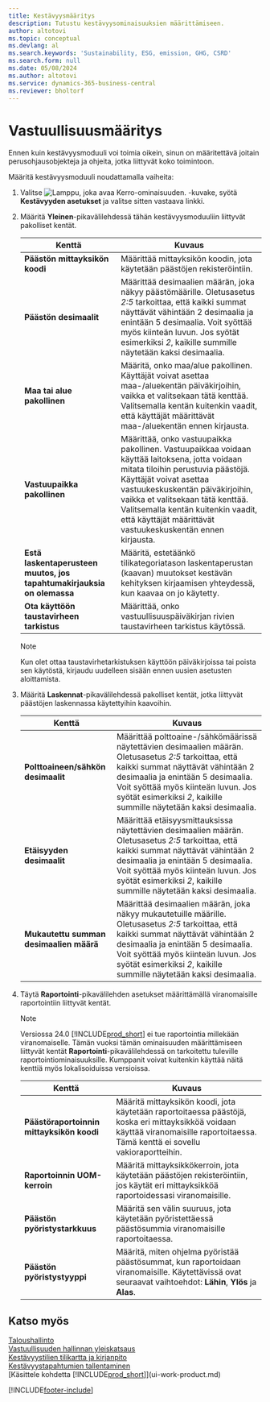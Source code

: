 ```yaml
---
title: Kestävyysmääritys
description: Tutustu kestävyysominaisuuksien määrittämiseen.
author: altotovi
ms.topic: conceptual
ms.devlang: al
ms.search.keywords: 'Sustainability, ESG, emission, GHG, CSRD'
ms.search.form: null
ms.date: 05/08/2024
ms.author: altotovi
ms.service: dynamics-365-business-central
ms.reviewer: bholtorf
---
```


# <a name="sustainability-setup"></a>Vastuullisuusmääritys

Ennen kuin kestävyysmoduuli voi toimia oikein, sinun on määritettävä joitain perusohjausobjekteja ja ohjeita, jotka liittyvät koko toimintoon.

Määritä kestävyysmoduuli noudattamalla vaiheita:

1. Valitse ![Lamppu, joka avaa Kerro-ominaisuuden.](media/ui-search/search_small.png "Kerro, mitä haluat tehdä") -kuvake, syötä **Kestävyyden asetukset** ja valitse sitten vastaava linkki.
2. Määritä **Yleinen**-pikavälilehdessä tähän kestävyysmoduuliin liittyvät pakolliset kentät.

    | Kenttä | Kuvaus |
    |-------|-------------|
    | **Päästön mittayksikön koodi** | Määrittää mittayksikön koodin, jota käytetään päästöjen rekisteröintiin. |
    | **Päästön desimaalit** | Määrittää desimaalien määrän, joka näkyy päästömäärille. Oletusasetus *2:5* tarkoittaa, että kaikki summat näyttävät vähintään 2 desimaalia ja enintään 5 desimaalia. Voit syöttää myös kiinteän luvun. Jos syötät esimerkiksi *2*, kaikille summille näytetään kaksi desimaalia. |
    | **Maa tai alue pakollinen** | Määritä, onko maa/alue pakollinen. Käyttäjät voivat asettaa maa-/aluekentän päiväkirjoihin, vaikka et valitsekaan tätä kenttää. Valitsemalla kentän kuitenkin vaadit, että käyttäjät määrittävät maa-/aluekentän ennen kirjausta. |
    | **Vastuupaikka pakollinen** | Määrittää, onko vastuupaikka pakollinen. Vastuupaikkaa voidaan käyttää laitoksena, jotta voidaan mitata tiloihin perustuvia päästöjä. Käyttäjät voivat asettaa vastuukeskuskentän päiväkirjoihin, vaikka et valitsekaan tätä kenttää. Valitsemalla kentän kuitenkin vaadit, että käyttäjät määrittävät vastuukeskuskentän ennen kirjausta. |
    | **Estä laskentaperusteen muutos, jos tapahtumakirjauksia on olemassa** | Määritä, estetäänkö tilikategoriatason laskentaperustan (kaavan) muutokset kestävän kehityksen kirjaamisen yhteydessä, kun kaavaa on jo käytetty. |
    | **Ota käyttöön taustavirheen tarkistus** | Määrittää, onko vastuullisuuspäiväkirjan rivien taustavirheen tarkistus käytössä. |

    > [!NOTE]
    > Kun olet ottaa taustavirhetarkistuksen käyttöön päiväkirjoissa tai poista sen käytöstä, kirjaudu uudelleen sisään ennen uusien asetusten aloittamista.

3. Määritä **Laskennat**-pikavälilehdessä pakolliset kentät, jotka liittyvät päästöjen laskennassa käytettyihin kaavoihin.

    | Kenttä | Kuvaus |
    |-------|-------------|
    | **Polttoaineen/sähkön desimaalit** | Määrittää polttoaine-/sähkömäärissä näytettävien desimaalien määrän. Oletusasetus *2:5* tarkoittaa, että kaikki summat näyttävät vähintään 2 desimaalia ja enintään 5 desimaalia. Voit syöttää myös kiinteän luvun. Jos syötät esimerkiksi *2*, kaikille summille näytetään kaksi desimaalia. |
    | **Etäisyyden desimaalit** | Määrittää etäisyysmittauksissa näytettävien desimaalien määrän. Oletusasetus *2:5* tarkoittaa, että kaikki summat näyttävät vähintään 2 desimaalia ja enintään 5 desimaalia. Voit syöttää myös kiinteän luvun. Jos syötät esimerkiksi *2*, kaikille summille näytetään kaksi desimaalia. |
    | **Mukautettu summan desimaalien määrä** | Määrittää desimaalien määrän, joka näkyy mukautetuille määrille. Oletusasetus *2:5* tarkoittaa, että kaikki summat näyttävät vähintään 2 desimaalia ja enintään 5 desimaalia. Voit syöttää myös kiinteän luvun. Jos syötät esimerkiksi *2*, kaikille summille näytetään kaksi desimaalia. |

4. Täytä **Raportointi**-pikavälilehden asetukset määrittämällä viranomaisille raportointiin liittyvät kentät.

    > [!NOTE]
    > Versiossa 24.0 [!INCLUDE[prod_short](includes/prod_short.md)] ei tue raportointia millekään viranomaiselle. Tämän vuoksi tämän ominaisuuden määrittämiseen liittyvät kentät **Raportointi**-pikavälilehdessä on tarkoitettu tuleville raportointiominaisuuksille. Kumppanit voivat kuitenkin käyttää näitä kenttiä myös lokalisoiduissa versioissa.

    | Kenttä | Kuvaus |
    |-------|-------------|
    | **Päästöraportoinnin mittayksikön koodi** | Määritä mittayksikön koodi, jota käytetään raportoitaessa päästöjä, koska eri mittayksikköä voidaan käyttää viranomaisille raportoitaessa. Tämä kenttä ei sovellu vakioraportteihin. |
    | **Raportoinnin UOM-kerroin** | Määritä mittayksikkökerroin, jota käytetään päästöjen rekisteröintiin, jos käytät eri mittayksikköä raportoidessasi viranomaisille. |
    | **Päästön pyöristystarkkuus** | Määritä sen välin suuruus, jota käytetään pyöristettäessä päästösummia viranomaisille raportoitaessa. |
    | **Päästön pyöristystyyppi** | Määritä, miten ohjelma pyöristää päästösummat, kun raportoidaan viranomaisille. Käytettävissä ovat seuraavat vaihtoehdot: **Lähin**, **Ylös** ja **Alas**. |

## <a name="see-also"></a>Katso myös

[Taloushallinto](finance.md)  
[Vastuullisuuden hallinnan yleiskatsaus](finance-manage-sustainability.md)  
[Kestävyystilien tilikartta ja kirjanpito](finance-sustainability-accounts-ledger.md)  
[Kestävyystapahtumien tallentaminen](finance-sustainability-journal.md)  
[Käsittele kohdetta [!INCLUDE[prod_short](includes/prod_short.md)]](ui-work-product.md)  

[!INCLUDE[footer-include](includes/footer-banner.md)]
